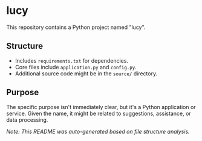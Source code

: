 # lucy

This repository contains a Python project named "lucy".

## Structure

- Includes `requirements.txt` for dependencies.
- Core files include `application.py` and `config.py`.
- Additional source code might be in the `source/` directory.

## Purpose

The specific purpose isn't immediately clear, but it's a Python application or service. Given the name, it might be related to suggestions, assistance, or data processing.

*Note: This README was auto-generated based on file structure analysis.* 